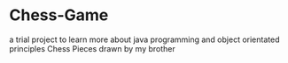 # Chess-Game
a trial project to learn more about java programming and object orientated principles
Chess Pieces drawn by my brother 

